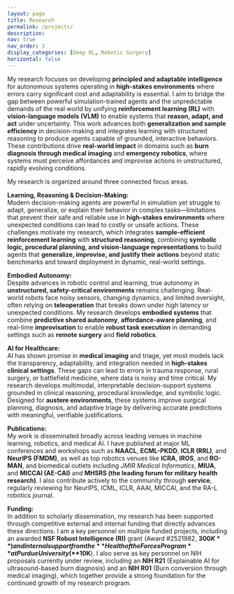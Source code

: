 ```yaml
---
layout: page
title: Research
permalink: /projects/
description: 
nav: true
nav_order: 3
display_categories: [Deep RL, Robotic Surgery]
horizontal: false
---
```

My research focuses on developing **principled and adaptable intelligence** for autonomous systems operating in **high-stakes environments** where errors carry significant cost and adaptability is essential. I aim to bridge the gap between powerful simulation-trained agents and the unpredictable demands of the real world by unifying **reinforcement learning (RL)** with **vision-language models (VLM)** to enable systems that **reason, adapt, and act** under uncertainty. This work advances both **generalization and sample efficiency** in decision-making and integrates learning with structured reasoning to produce agents capable of grounded, interactive behaviors. These contributions drive **real-world impact** in domains such as **burn diagnosis through medical imaging** and **emergency robotics**, where systems must perceive affordances and improvise actions in unstructured, rapidly evolving conditions.

My research is organized around three connected focus areas.

**Learning, Reasoning & Decision-Making:**  
Modern decision-making agents are powerful in simulation yet struggle to adapt, generalize, or explain their behavior in complex tasks—limitations that prevent their safe and reliable use in **high-stakes environments** where unexpected conditions can lead to costly or unsafe actions. These challenges motivate my research, which integrates **sample-efficient reinforcement learning** with **structured reasoning**, combining **symbolic logic, procedural planning, and vision-language representations** to build agents that **generalize, improvise, and justify their actions** beyond static benchmarks and toward deployment in dynamic, real-world settings.

**Embodied Autonomy:**  
Despite advances in robotic control and learning, true autonomy in **unstructured, safety-critical environments** remains challenging. Real-world robots face noisy sensors, changing dynamics, and limited oversight, often relying on **teleoperation** that breaks down under high latency or unexpected conditions. My research develops **embodied systems** that combine **predictive shared autonomy**, **affordance-aware planning**, and real-time **improvisation** to enable **robust task execution** in demanding settings such as **remote surgery** and **field robotics**.

**AI for Healthcare:**  
AI has shown promise in **medical imaging** and triage, yet most models lack the transparency, adaptability, and integration needed in **high-stakes clinical settings**. These gaps can lead to errors in trauma response, rural surgery, or battlefield medicine, where data is noisy and time critical. My research develops multimodal, interpretable decision-support systems grounded in clinical reasoning, procedural knowledge, and symbolic logic. Designed for **austere environments**, these systems improve surgical planning, diagnosis, and adaptive triage by delivering accurate predictions with meaningful, verifiable justifications.

**Publications:**  
My work is disseminated broadly across leading venues in machine learning, robotics, and medical AI. I have published at major ML conferences and workshops such as **NAACL**, **ECML-PKDD**, **ICLR (RRL)**, and **NeurIPS (FMDM)**, as well as top robotics venues like **ICRA**, **IROS**, and **RO-MAN**, and biomedical outlets including *JMIR Medical Informatics*, **MIUA**, and **MICCAI (AE-CAI)** and **MHSRS (the leading forum for military health research)**. I also contribute actively to the community through **service**, regularly reviewing for NeurIPS, ICML, ICLR, AAAI, MICCAI, and the RA-L robotics journal.

**Funding:**  
In addition to scholarly dissemination, my research has been supported through competitive external and internal funding that directly advances these directions. I am a key personnel on multiple funded projects, including an awarded **NSF Robust Intelligence (RI)** grant (Award #2521982, **$300K**) and internal support from the **Health of the Forces Program** at Purdue University (**$10K**). I also serve as key personnel on NIH proposals currently under review, including an **NIH R21** (Explainable AI for ultrasound-based burn diagnosis) and an **NIH R01** (Burn conversion through medical imaging), which together provide a strong foundation for the continued growth of my research program.
